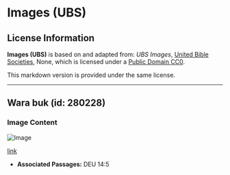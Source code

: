 # Images (UBS)

## License Information

**Images (UBS)** is based on and adapted from: _UBS Images_, [United Bible Societies](https://unitedbiblesocieties.org/), None, which is licensed under a [Public Domain CC0](https://creativecommons.org/public-domain/cc0/).

This markdown version is provided under the same license.



--------------------------------

## Wara buk (id: 280228)

### Image Content

![Image](https://cdn.aquifer.bible/aquifer-content/resources/Media/WEB-0901_waterbuck.jpg)

[link](https://cdn.aquifer.bible/aquifer-content/resources/Media/WEB-0901_waterbuck.jpg)

* **Associated Passages:** DEU 14:5

